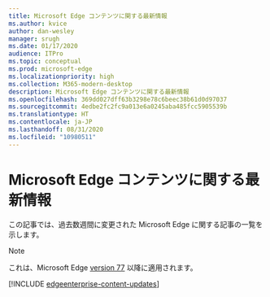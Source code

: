 ```yaml
---
title: Microsoft Edge コンテンツに関する最新情報
ms.author: kvice
author: dan-wesley
manager: srugh
ms.date: 01/17/2020
audience: ITPro
ms.topic: conceptual
ms.prod: microsoft-edge
ms.localizationpriority: high
ms.collection: M365-modern-desktop
description: Microsoft Edge コンテンツに関する最新情報
ms.openlocfilehash: 369dd027dff63b3298e78c6beec38b61d0d97037
ms.sourcegitcommit: 4edbe2fc2fc9a013e6a0245aba485fcc5905539b
ms.translationtype: HT
ms.contentlocale: ja-JP
ms.lasthandoff: 08/31/2020
ms.locfileid: "10980511"
---
```

# Microsoft Edge コンテンツに関する最新情報

この記事では、過去数週間に変更された Microsoft Edge に関する記事の一覧を示します。

> [!NOTE]
> これは、Microsoft Edge [version 77](https://support.microsoft.com/help/4027011/microsoft-edge-find-out-which-version-you-have?ocid=MicrosoftStore-EdgeVersion) 以降に適用されます。

[!INCLUDE [edgeenterprise-content-updates](./includes/edgeenterprise-content-updates.md)]
